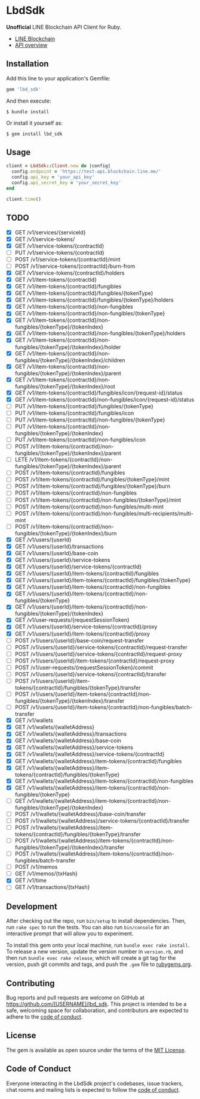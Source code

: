 # LbdSdk

**Unofficial** LINE Blockchain API Client for Ruby.

- [LINE Blockchain](https://docs-blockchain.line.biz/overview/)
- [API overview](https://docs-blockchain.line.biz/api-guide/API-Reference)

## Installation

Add this line to your application's Gemfile:

```ruby
gem 'lbd_sdk'
```

And then execute:

    $ bundle install

Or install it yourself as:

    $ gem install lbd_sdk

## Usage

```ruby
client = LbdSdk::Client.new do |config|
  config.endpoint = 'https://test-api.blockchain.line.me/'
  config.api_key = 'your_api_key'
  config.api_secret_key = 'your_secret_key'
end

client.time()
```

## TODO

- [x] GET /v1/services/{serviceId}
- [x] GET /v1/service-tokens/
- [x] GET /v1/service-tokens/{contractId}
- [ ] PUT /v1/service-tokens/{contractId}
- [ ] POST /v1/service-tokens/{contractId}/mint
- [ ] POST /v1/service-tokens/{contractId}/burn-from
- [x] GET /v1/service-tokens/{contractId}/holders
- [x] GET /v1/item-tokens/{contractId}
- [x] GET /v1/item-tokens/{contractId}/fungibles
- [x] GET /v1/item-tokens/{contractId}/fungibles/{tokenType}
- [x] GET /v1/item-tokens/{contractId}/fungibles/{tokenType}/holders
- [x] GET /v1/item-tokens/{contractId}/non-fungibles
- [x] GET /v1/item-tokens/{contractId}/non-fungibles/{tokenType}
- [x] GET /v1/item-tokens/{contractId}/non-fungibles/{tokenType}/{tokenIndex}
- [x] GET /v1/item-tokens/{contractId}/non-fungibles/{tokenType}/holders
- [x] GET /v1/item-tokens/{contractId}/non-fungibles/{tokenType}/{tokenIndex}/holder
- [x] GET /v1/item-tokens/{contractId}/non-fungibles/{tokenType}/{tokenIndex}/children
- [x] GET /v1/item-tokens/{contractId}/non-fungibles/{tokenType}/{tokenIndex}/parent
- [x] GET /v1/item-tokens/{contractId}/non-fungibles/{tokenType}/{tokenIndex}/root
- [x] GET /v1/item-tokens/{contractId}/fungibles/icon/{request-id}/status
- [x] GET /v1/item-tokens/{contractId}/non-fungibles/icon/{request-id}/status
- [ ] PUT /v1/item-tokens/{contractId}/fungibles/{tokenType}
- [ ] PUT /v1/item-tokens/{contractId}/fungibles/icon
- [ ] PUT /v1/item-tokens/{contractId}/non-fungibles/{tokenType}
- [ ] PUT /v1/item-tokens/{contractId}/non-fungibles/{tokenType}/{tokenIndex}
- [ ] PUT /v1/item-tokens/{contractId}/non-fungibles/icon
- [ ] POST /v1/item-tokens/{contractId}/non-fungibles/{tokenType}/{tokenIndex}/parent
- [ ] LETE /v1/item-tokens/{contractId}/non-fungibles/{tokenType}/{tokenIndex}/parent
- [ ] POST /v1/item-tokens/{contractId}/fungibles
- [ ] POST /v1/item-tokens/{contractId}/fungibles/{tokenType}/mint
- [ ] POST /v1/item-tokens/{contractId}/fungibles/{tokenType}/burn
- [ ] POST /v1/item-tokens/{contractId}/non-fungibles
- [ ] POST /v1/item-tokens/{contractId}/non-fungibles/{tokenType}/mint
- [ ] POST /v1/item-tokens/{contractId}/non-fungibles/multi-mint
- [ ] POST /v1/item-tokens/{contractId}/non-fungibles/multi-recipients/multi-mint
- [ ] POST /v1/item-tokens/{contractId}/non-fungibles/{tokenType}/{tokenIndex}/burn
- [x] GET /v1/users/{userId}
- [x] GET /v1/users/{userId}/transactions
- [x] GET /v1/users/{userId}/base-coin
- [x] GET /v1/users/{userId}/service-tokens
- [x] GET /v1/users/{userId}/service-tokens/{contractId}
- [x] GET /v1/users/{userId}/item-tokens/{contractId}/fungibles
- [x] GET /v1/users/{userId}/item-tokens/{contractId}/fungibles/{tokenType}
- [x] GET /v1/users/{userId}/item-tokens/{contractId}/non-fungibles
- [x] GET /v1/users/{userId}/item-tokens/{contractId}/non-fungibles/{tokenType}
- [x] GET /v1/users/{userId}/item-tokens/{contractId}/non-fungibles/{tokenType}/{tokenIndex}
- [x] GET /v1/user-requests/{requestSessionToken}
- [x] GET /v1/users/{userId}/service-tokens/{contractId}/proxy
- [x] GET /v1/users/{userId}/item-tokens/{contractId}/proxy
- [ ] POST /v1/users/{userId}/base-coin/request-transfer
- [ ] POST /v1/users/{userId}/service-tokens/{contractId}/request-transfer
- [ ] POST /v1/users/{userId}/service-tokens/{contractId}/request-proxy
- [ ] POST /v1/users/{userId}/item-tokens/{contractId}/request-proxy
- [ ] POST /v1/user-requests/{requestSessionToken}/commit
- [ ] POST /v1/users/{userId}/service-tokens/{contractId}/transfer
- [ ] POST /v1/users/{userId}/item-tokens/{contractId}/fungibles/{tokenType}/transfer
- [ ] POST /v1/users/{userId}/item-tokens/{contractId}/non-fungibles/{tokenType}/{tokenIndex}/transfer
- [ ] POST /v1/users/{userId}/item-tokens/{contractId}/non-fungibles/batch-transfer
- [x] GET /v1/wallets
- [x] GET /v1/wallets/{walletAddress}
- [x] GET /v1/wallets/{walletAddress}/transactions
- [x] GET /v1/wallets/{walletAddress}/base-coin
- [x] GET /v1/wallets/{walletAddress}/service-tokens
- [x] GET /v1/wallets/{walletAddress}/service-tokens/{contractId}
- [x] GET /v1/wallets/{walletAddress}/item-tokens/{contractId}/fungibles
- [x] GET /v1/wallets/{walletAddress}/item-tokens/{contractId}/fungibles/{tokenType}
- [x] GET /v1/wallets/{walletAddress}/item-tokens/{contractId}/non-fungibles
- [x] GET /v1/wallets/{walletAddress}/item-tokens/{contractId}/non-fungibles/{tokenType}
- [ ] GET /v1/wallets/{walletAddress}/item-tokens/{contractId}/non-fungibles/{tokenType}/{tokenIndex}
- [ ] POST /v1/wallets/{walletAddress}/base-coin/transfer
- [ ] POST /v1/wallets/{walletAddress}/service-tokens/{contractId}/transfer
- [ ] POST /v1/wallets/{walletAddress}/item-tokens/{contractId}/fungibles/{tokenType}/transfer
- [ ] POST /v1/wallets/{walletAddress}/item-tokens/{contractId}/non-fungibles/{tokenType}/{tokenIndex}/transfer
- [ ] POST /v1/wallets/{walletAddress}/item-tokens/{contractId}/non-fungibles/batch-transfer
- [ ] POST /v1/memos
- [ ] GET /v1/memos/{txHash}
- [x] GET /v1/time
- [ ] GET /v1/transactions/{txHash}

## Development

After checking out the repo, run `bin/setup` to install dependencies. Then, run `rake spec` to run the tests. You can also run `bin/console` for an interactive prompt that will allow you to experiment.

To install this gem onto your local machine, run `bundle exec rake install`. To release a new version, update the version number in `version.rb`, and then run `bundle exec rake release`, which will create a git tag for the version, push git commits and tags, and push the `.gem` file to [rubygems.org](https://rubygems.org).

## Contributing

Bug reports and pull requests are welcome on GitHub at https://github.com/[USERNAME]/lbd_sdk. This project is intended to be a safe, welcoming space for collaboration, and contributors are expected to adhere to the [code of conduct](https://github.com/YuheiNakasaka/lbd_sdk_rb/blob/main/CODE_OF_CONDUCT.md).

## License

The gem is available as open source under the terms of the [MIT License](https://opensource.org/licenses/MIT).

## Code of Conduct

Everyone interacting in the LbdSdk project's codebases, issue trackers, chat rooms and mailing lists is expected to follow the [code of conduct](https://github.com/YuheiNakasaka/lbd_sdk_rb/blob/main/CODE_OF_CONDUCT.md).
